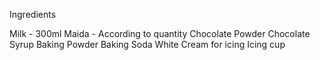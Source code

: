 Ingredients

Milk - 300ml
Maida - According to quantity
Chocolate Powder
Chocolate Syrup
Baking Powder
Baking Soda
White Cream for icing
Icing cup
